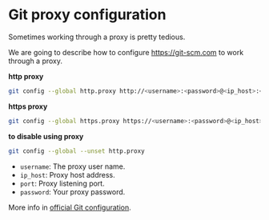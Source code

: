 # Git proxy configuration

Sometimes working through a proxy is pretty tedious.

We are going to describe how to configure https://git-scm.com to work through a proxy.

**http proxy**

```bash
git config --global http.proxy http://<username>:<password>@<ip_host>:<port>
```

**https proxy**

```bash
git config --global https.proxy https://<username>:<password>@<ip_host>:<port>
```

**to disable using proxy**

```bash
git config --global --unset http.proxy
```
* `username`: The proxy user name.
* `ip_host`: Proxy host address.
* `port`: Proxy listening port.
* `password`: Your proxy password.

More info in [official Git configuration](https://git-scm.com/docs/git-config).
